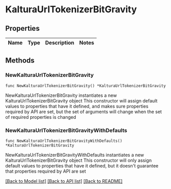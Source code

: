 # KalturaUrlTokenizerBitGravity

## Properties

Name | Type | Description | Notes
------------ | ------------- | ------------- | -------------

## Methods

### NewKalturaUrlTokenizerBitGravity

`func NewKalturaUrlTokenizerBitGravity() *KalturaUrlTokenizerBitGravity`

NewKalturaUrlTokenizerBitGravity instantiates a new KalturaUrlTokenizerBitGravity object
This constructor will assign default values to properties that have it defined,
and makes sure properties required by API are set, but the set of arguments
will change when the set of required properties is changed

### NewKalturaUrlTokenizerBitGravityWithDefaults

`func NewKalturaUrlTokenizerBitGravityWithDefaults() *KalturaUrlTokenizerBitGravity`

NewKalturaUrlTokenizerBitGravityWithDefaults instantiates a new KalturaUrlTokenizerBitGravity object
This constructor will only assign default values to properties that have it defined,
but it doesn't guarantee that properties required by API are set


[[Back to Model list]](../README.md#documentation-for-models) [[Back to API list]](../README.md#documentation-for-api-endpoints) [[Back to README]](../README.md)


